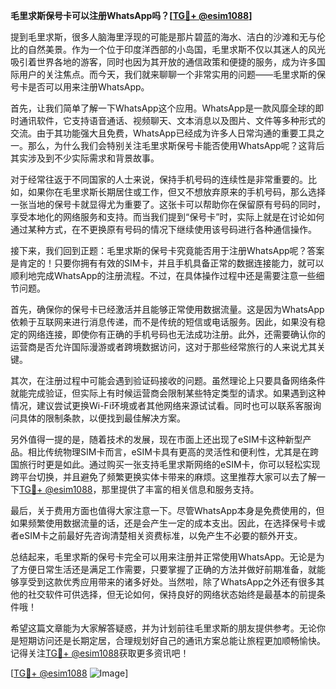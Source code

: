 **毛里求斯保号卡可以注册WhatsApp吗？[[TG💪+ @esim1088](https://t.me/s/esim1088)]**

提到毛里求斯，很多人脑海里浮现的可能是那片碧蓝的海水、洁白的沙滩和无与伦比的自然美景。作为一个位于印度洋西部的小岛国，毛里求斯不仅以其迷人的风光吸引着世界各地的游客，同时也因为其开放的通信政策和便捷的服务，成为许多国际用户的关注焦点。而今天，我们就来聊聊一个非常实用的问题——毛里求斯的保号卡是否可以用来注册WhatsApp。

首先，让我们简单了解一下WhatsApp这个应用。WhatsApp是一款风靡全球的即时通讯软件，它支持语音通话、视频聊天、文本消息以及图片、文件等多种形式的交流。由于其功能强大且免费，WhatsApp已经成为许多人日常沟通的重要工具之一。那么，为什么我们会特别关注毛里求斯保号卡能否使用WhatsApp呢？这背后其实涉及到不少实际需求和背景故事。

对于经常往返于不同国家的人士来说，保持手机号码的连续性是非常重要的。比如，如果你在毛里求斯长期居住或工作，但又不想放弃原来的手机号码，那么选择一张当地的保号卡就显得尤为重要了。这张卡可以帮助你在保留原有号码的同时，享受本地化的网络服务和支持。而当我们提到“保号卡”时，实际上就是在讨论如何通过某种方式，在不更换原有号码的情况下继续使用该号码进行各种通信操作。

接下来，我们回到正题：毛里求斯的保号卡究竟能否用于注册WhatsApp呢？答案是肯定的！只要你拥有有效的SIM卡，并且手机具备正常的数据连接能力，就可以顺利地完成WhatsApp的注册流程。不过，在具体操作过程中还是需要注意一些细节问题。

首先，确保你的保号卡已经激活并且能够正常使用数据流量。这是因为WhatsApp依赖于互联网来进行消息传递，而不是传统的短信或电话服务。因此，如果没有稳定的网络连接，即使你有正确的手机号码也无法成功注册。此外，还需要确认你的运营商是否允许国际漫游或者跨境数据访问，这对于那些经常旅行的人来说尤其关键。

其次，在注册过程中可能会遇到验证码接收的问题。虽然理论上只要具备网络条件就能完成验证，但实际上有时候运营商会限制某些特定类型的请求。如果遇到这种情况，建议尝试更换Wi-Fi环境或者其他网络来源试试看。同时也可以联系客服询问具体的限制条款，以便找到最佳解决方案。

另外值得一提的是，随着技术的发展，现在市面上还出现了eSIM卡这种新型产品。相比传统物理SIM卡而言，eSIM卡具有更高的灵活性和便利性，尤其是在跨国旅行时更是如此。通过购买一张支持毛里求斯网络的eSIM卡，你可以轻松实现跨平台切换，并且避免了频繁更换实体卡带来的麻烦。这里推荐大家可以去了解一下[TG💪+ @esim1088](https://t.me/s/esim1088)，那里提供了丰富的相关信息和服务支持。

最后，关于费用方面也值得大家注意一下。尽管WhatsApp本身是免费使用的，但如果频繁使用数据流量的话，还是会产生一定的成本支出。因此，在选择保号卡或者eSIM卡之前最好先咨询清楚相关资费标准，以免产生不必要的额外开支。

总结起来，毛里求斯的保号卡完全可以用来注册并正常使用WhatsApp。无论是为了方便日常生活还是满足工作需要，只要掌握了正确的方法并做好前期准备，就能够享受到这款优秀应用带来的诸多好处。当然啦，除了WhatsApp之外还有很多其他的社交软件可供选择，但无论如何，保持良好的网络状态始终是最基本的前提条件哦！

希望这篇文章能为大家解答疑惑，并为计划前往毛里求斯的朋友提供参考。无论你是短期访问还是长期定居，合理规划好自己的通讯方案总能让旅程更加顺畅愉快。记得关注[TG💪+ @esim1088](https://t.me/s/esim1088)获取更多资讯吧！

[[TG💪+ @esim1088](https://t.me/s/esim1088) ![Image](https://i.postimg.cc/4NQfJmqS/Snipaste-2025-05-13-00-14-12.png)]